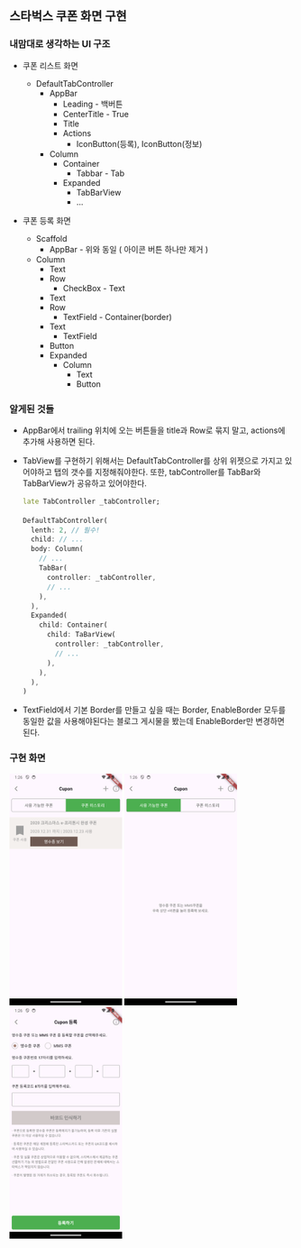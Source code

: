 ## 스타벅스 쿠폰 화면 구현

### 내맘대로 생각하는 UI 구조
* 쿠폰 리스트 화면
  * DefaultTabController
    * AppBar
      * Leading - 백버튼
      * CenterTitle - True
      * Title
      * Actions
          * IconButton(등록), IconButton(정보)
    * Column
      * Container
        * Tabbar - Tab
      * Expanded
        * TabBarView
        * ...
  
* 쿠폰 등록 화면
  * Scaffold
    * AppBar - 위와 동일 ( 아이콘 버튼 하나만 제거 )
  * Column
    * Text
    * Row
      * CheckBox - Text
    * Text
    * Row
      * TextField - Container(border)
    * Text
      * TextField
    * Button
    * Expanded
      * Column
        * Text
        * Button

### 알게된 것들
* AppBar에서 trailing 위치에 오는 버튼들을 title과 Row로 묶지 말고, actions에 추가해 사용하면 된다.

* TabView를 구현하기 위해서는 DefaultTabController를 상위 위젯으로 가지고 있어야하고 탭의 갯수를 지정해줘야한다. 또한, tabController를 TabBar와 TabBarView가 공유하고 있어야한다.
  ```dart
  late TabController _tabController;

  DefaultTabController(
    lenth: 2, // 필수!
    child: // ...
    body: Column(
      // ...
      TabBar(
        controller: _tabController,
        // ...
      ),
    ),
    Expanded(
      child: Container(
        child: TaBarView(
          controller: _tabController,
          // ...
        ),
      ),
    ),
  )
  ```

* TextField에서 기본 Border를 만들고 싶을 때는 Border, EnableBorder 모두를 동일한 값을 사용해야된다는 블로그 게시물을 봤는데 EnableBorder만 변경하면 된다.
  
### 구현 화면
<img src="starbucks_cupon_history.png" alt="text" width="200"/>
<img src="starbucks_cupon_list.png" alt="text" width="200"/>
<img src="starbucks_cupon_registration.png" alt="text" width="200"/>